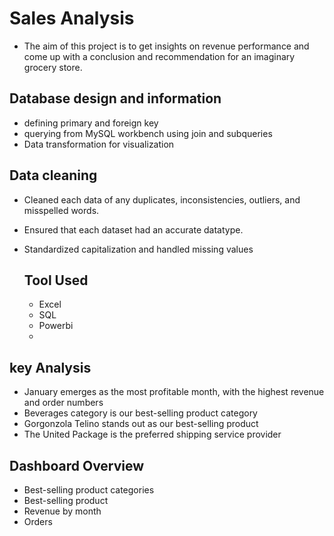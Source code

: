 # Sales Analysis
* The aim of this project is to get insights on revenue performance and come up with a conclusion and recommendation for an imaginary grocery store.

## Database design and information 
*  defining primary and foreign key
*  querying from MySQL workbench using join and subqueries
*  Data transformation for visualization
  
 ##  Data cleaning
* Cleaned each data of any duplicates, inconsistencies, outliers, and misspelled words.
* Ensured that each dataset had an accurate datatype.
* Standardized capitalization and handled missing values

  ## Tool Used
  * Excel
  * SQL
  * Powerbi
  * 
## key Analysis
* January emerges as the most profitable month, with the highest revenue and order numbers
* Beverages category is our best-selling product category
* Gorgonzola Telino stands out as our best-selling product
* The United Package is the preferred shipping service provider
   
## Dashboard Overview
* Best-selling product categories
* Best-selling product
* Revenue by month
* Orders 
  
